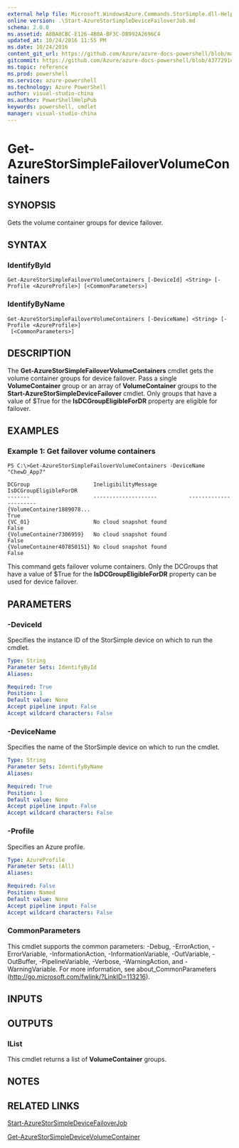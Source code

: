 ```yaml
---
external help file: Microsoft.WindowsAzure.Commands.StorSimple.dll-Help.xml
online version: .\Start-AzureStorSimpleDeviceFailoverJob.md
schema: 2.0.0
ms.assetid: A8BA0CBC-E126-4B0A-BF3C-DB992A2696C4
updated_at: 10/24/2016 11:55 PM
ms.date: 10/24/2016
content_git_url: https://github.com/Azure/azure-docs-powershell/blob/master/azureps-cmdlets-docs/ServiceManagement/Azure.StorSimple/v0.9.8/Get-AzureStorSimpleFailoverVolumeContainers.md
gitcommit: https://github.com/Azure/azure-docs-powershell/blob/4377291ee360e58e2c1c5d644155daf6a0279055/azureps-cmdlets-docs/ServiceManagement/Azure.StorSimple/v0.9.8/Get-AzureStorSimpleFailoverVolumeContainers.md
ms.topic: reference
ms.prod: powershell
ms.service: azure-powershell
ms.technology: Azure PowerShell
author: visual-studio-china
ms.author: PowerShellHelpPub
keywords: powershell, cmdlet
manager: visual-studio-china
---
```


# Get-AzureStorSimpleFailoverVolumeContainers

## SYNOPSIS
Gets the volume container groups for device failover.

## SYNTAX

### IdentifyById
```
Get-AzureStorSimpleFailoverVolumeContainers [-DeviceId] <String> [-Profile <AzureProfile>] [<CommonParameters>]
```

### IdentifyByName
```
Get-AzureStorSimpleFailoverVolumeContainers [-DeviceName] <String> [-Profile <AzureProfile>]
 [<CommonParameters>]
```

## DESCRIPTION
The **Get-AzureStorSimpleFailoverVolumeContainers** cmdlet gets the volume container groups for device failover.
Pass a single **VolumeContainer** group or an array of **VolumeContainer** groups to the **Start-AzureStorSimpleDeviceFailover** cmdlet.
Only groups that have a value of $True for the **IsDCGroupEligibleForDR** property are eligible for failover.

## EXAMPLES

### Example 1: Get failover volume containers
```
PS C:\>Get-AzureStorSimpleFailoverVolumeContainers -DeviceName "ChewD_App7"

DCGroup                    IneligibilityMessage          IsDCGroupEligibleForDR
-------                    --------------------          ----------------------
{VolumeContainer1889078...                                                 True
{VC_01}                    No cloud snapshot found                        False
{VolumeContainer7306959}   No cloud snapshot found                        False
{VolumeContainer407850151} No cloud snapshot found                        False
```

This command gets failover volume containers.
Only the DCGroups that have a value of $True for the **IsDCGroupEligibleForDR** property can be used for device failover.

## PARAMETERS

### -DeviceId
Specifies the instance ID of the StorSimple device on which to run the cmdlet.

```yaml
Type: String
Parameter Sets: IdentifyById
Aliases: 

Required: True
Position: 1
Default value: None
Accept pipeline input: False
Accept wildcard characters: False
```

### -DeviceName
Specifies the name of the StorSimple device on which to run the cmdlet.

```yaml
Type: String
Parameter Sets: IdentifyByName
Aliases: 

Required: True
Position: 1
Default value: None
Accept pipeline input: False
Accept wildcard characters: False
```

### -Profile
Specifies an Azure profile.

```yaml
Type: AzureProfile
Parameter Sets: (All)
Aliases: 

Required: False
Position: Named
Default value: None
Accept pipeline input: False
Accept wildcard characters: False
```

### CommonParameters
This cmdlet supports the common parameters: -Debug, -ErrorAction, -ErrorVariable, -InformationAction, -InformationVariable, -OutVariable, -OutBuffer, -PipelineVariable, -Verbose, -WarningAction, and -WarningVariable. For more information, see about_CommonParameters (http://go.microsoft.com/fwlink/?LinkID=113216).

## INPUTS

## OUTPUTS

### IList<DataContainerGroup>
This cmdlet returns a list of **VolumeContainer** groups.

## NOTES

## RELATED LINKS

[Start-AzureStorSimpleDeviceFailoverJob](./Start-AzureStorSimpleDeviceFailoverJob.md)

[Get-AzureStorSimpleDeviceVolumeContainer](./Get-AzureStorSimpleDeviceVolumeContainer.md)



